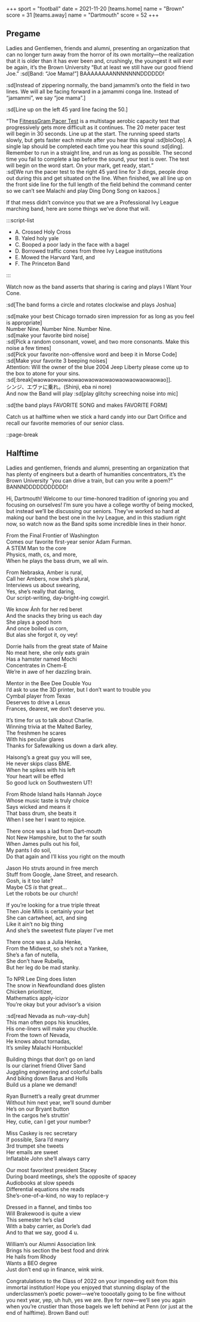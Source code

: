 +++
sport = "football"
date = 2021-11-20
[teams.home]
name = "Brown"
score = 31
[teams.away]
name = "Dartmouth"
score = 52
+++

## Pregame

Ladies and Gentlemen, friends and alumni, presenting an organization that can no longer turn away from the horror of its own mortality—the realization that it is older than it has ever been and, crushingly, the youngest it will ever be again, it’s the Brown University “But at least we still have our good friend Joe.” :sd[Band: “Joe Mama!”] BAAAAAAAANNNNNNNDDDDDD!

:sd[Instead of zippering normally, the band jamammi’s onto the field in two lines. We will all be facing forward in a jamammi conga line. Instead of “jamammi”, we say “joe mama”.]

:sd[Line up on the left 45 yard line facing the 50.]

“The [FitnessGram Pacer Test](https://www.youtube.com/watch?v=Y82jDHRrswc) is a multistage aerobic capacity test that progressively gets more difficult as it continues. The 20 meter pacer test will begin in 30 seconds. Line up at the start. The running speed starts slowly, but gets faster each minute after you hear this signal :sd[bloOop]. A single lap should be completed each time you hear this sound :sd[ding]. Remember to run in a straight line, and run as long as possible. The second time you fail to complete a lap before the sound, your test is over. The test will begin on the word start. On your mark, get ready, start.”\
:sd[We run the pacer test to the right 45 yard line for 3 dings, people drop out during this and get situated on the line. When finished, we all line up on the front side line for the full length of the field behind the command center so we can’t see Malachi and play Ding Dong Song on kazoos.]

If that mess didn’t convince you that we are a Professional Ivy League marching band, here are some things we’ve done that will.

:::script-list

- A. Crossed Holy Cross
- B. Yaled holy yale
- C. Booped a poor lady in the face with a bagel
- D. Borrowed traffic cones from three Ivy League institutions
- E. Mowed the Harvard Yard, and
- F. The Princeton Band

:::

Watch now as the band asserts that sharing is caring and plays I Want Your Cone.

:sd[The band forms a circle and rotates clockwise and plays Joshua]

:sd[make your best Chicago tornado siren impression for as long as you feel is appropriate]\
Number Nine. Number Nine. Number Nine.\
:sd[make your favorite bird noise]\
:sd[Pick a random consonant, vowel, and two more consonants. Make this noise a few times]\
:sd[Pick your favorite non-offensive word and beep it in Morse Code]\
:sd[Make your favorite 3 beeping noises]\
Attention: Will the owner of the blue 2004 Jeep Liberty please come up to the box to atone for your sins.\
:sd[:break[waowaowaowaowaowaowaowaowaowaowaowaowao]].\
シンジ、エヴァに乗れ。(Shinji, eba ni nore)\
And now the Band will play :sd[play glitchy screeching noise into mic]

:sd[the band plays FAVORITE SONG and makes FAVORITE FORM]

Catch us at halftime when we stick a hard candy into our Dart Orifice and recall our favorite memories of our senior class.

::page-break

## Halftime

Ladies and gentlemen, friends and alumni, presenting an organization that has plenty of engineers but a dearth of humanities concentrators, it’s the Brown University “you can drive a train, but can you write a poem?” BANNNDDDDDDDDDDD!

Hi, Dartmouth! Welcome to our time-honored tradition of ignoring you and focusing on ourselves! I’m sure you have a college worthy of being mocked, but instead we’ll be discussing our seniors. They’ve worked so hard at making our band the best one in the Ivy League, and in this stadium right now, so watch now as the Band spits some incredible lines in their honor.

From the Final Frontier of Washington\
Comes our favorite first-year senior Adam Furman.\
A STEM Man to the core\
Physics, math, cs, and more,\
When he plays the bass drum, we all win.

From Nebraska, Amber is rural,\
Call her Ambers, now she’s plural,\
Interviews us about swearing,\
Yes, she’s really that daring,\
Our script-writing, day-bright-ing cowgirl.

We know Ánh for her red beret\
And the snacks they bring us each day\
She plays a good horn\
And once boiled us corn,\
But alas she forgot it, oy vey!

Dorrie hails from the great state of Maine\
No meat here, she only eats grain\
Has a hamster named Mochi\
Concentrates in Chem-E\
We’re in awe of her dazzling brain.

Mentor in the Bee Dee Double You\
I’d ask to use the 3D printer, but I don’t want to trouble you\
Cymbal player from Texas\
Deserves to drive a Lexus\
Frances, dearest, we don’t deserve you.

It’s time for us to talk about Charlie.\
Winning trivia at the Malted Barley,\
The freshmen he scares\
With his peculiar glares\
Thanks for Safewalking us down a dark alley.

Haisong’s a great guy you will see,\
He never skips class BME.\
When he spikes with his left\
Your heart will be effed\
So good luck on Southwestern UT!

From Rhode Island hails Hannah Joyce\
Whose music taste is truly choice\
Says wicked and means it\
That bass drum, she beats it\
When I see her I want to rejoice.

There once was a lad from Dart-mouth\
Not New Hampshire, but to the far south\
When James pulls out his foil,\
My pants I do soil,\
Do that again and I’ll kiss you right on the mouth

Jason Ho struts around in free merch\
Stuff from Google, Jane Street, and research.\
Gosh, is it too late?\
Maybe CS _is_ that great...\
Let the robots be our church!

If you’re looking for a true triple threat\
Then Joie Mills is certainly your bet\
She can cartwheel, act, and sing\
Like it ain’t no big thing\
And she’s the sweetest flute player I’ve met

There once was a Julia Henke,\
From the Midwest, so she’s not a Yankee,\
She’s a fan of nutella,\
She don’t have Rubella,\
But her leg do be mad stanky.

To NPR Lee Ding does listen\
The snow in Newfoundland does glisten\
Chicken prioritizer,\
Mathematics apply-icizor\
You’re okay but your advisor’s a vision

:sd[read Nevada as nuh-vay-duh]\
This man often pops his knuckles,\
His one-liners will make you chuckle.\
From the town of Nevada,\
He knows about tornadas,\
It’s smiley Malachi Hornbuckle!

Building things that don’t go on land\
Is our clarinet friend Oliver Sand\
Juggling engineering and colorful balls\
And biking down Barus and Holls\
Build us a plane we demand!

Ryan Burnett’s a really great drummer\
Without him next year, we’ll sound dumber\
He’s on our Bryant button\
In the cargos he’s struttin’\
Hey, cutie, can I get your number?

Miss Caskey is rec secretary\
If possible, Sara I’d marry\
3rd trumpet she tweets\
Her emails are sweet\
Inflatable John she’ll always carry

Our most favoritest president Stacey\
During board meetings, she’s the opposite of spacey\
Audiobooks at slow speeds\
Differential equations she reads\
She’s-one-of-a-kind, no way to replace-y

Dressed in a flannel, and timbs too\
Will Brakewood is quite a view\
This semester he’s clad\
With a baby carrier, as Dorle’s dad\
And to that we say, good 4 u.

William’s our Alumni Association link\
Brings his section the best food and drink\
He hails from Rhody\
Wants a BEO degree\
Just don’t end up in finance, wink wink.

Congratulations to the Class of 2022 on your impending exit from this immortal institution! Hope you enjoyed that stunning display of the underclassmen’s poetic power—we’re tooootally going to be fine without you next year, yep, uh huh, yes we are. Bye for now—we’ll see you again when you’re crustier than those bagels we left behind at Penn (or just at the end of halftime). Brown Band out!
